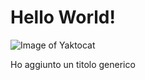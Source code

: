 # Hello World!

![Image of Yaktocat](https://octodex.github.com/images/yaktocat.png)

Ho aggiunto un titolo generico
